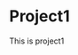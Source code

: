 # Project1
This is project1
<!DOCTYPE html>
<html>
<head>
    <title>Social Media Post</title>
    <style>
        /* Inline CSS for simplicity, but it's recommended to use an external stylesheet */
        .post {
            border: 1px solid #ccc;
            padding: 10px;
            margin: 10px;
            max-width: 500px;
            background-color: #fff;
        }

        .post-header {
            font-weight: bold;
        }

        .post-content {
            margin-top: 10px;
        }

        .post-actions {
            margin-top: 10px;
        }

        .like-button, .comment-button, .share-button {
            background-color: #007BFF;
            color: #fff;
            padding: 5px 10px;
            border: none;
            margin-right: 10px;
            cursor: pointer;
        }
    </style>
</head>
<body>
    <div class="post">
        <div class="post-header">
            <img src="user-profile-image.jpg" alt="User Profile Image" width="50" height="50"> John Doe
        </div>
        <div class="post-content">
            <p>This is the content of the social media post. It can be quite long and include text, images, or videos.</p>
        </div>
        <div class="post-actions">
            <button class="like-button">Like</button>
            <button class="comment-button">Comment</button>
            <button class="share-button">Share</button>
        </div>
    </div>

    <script>
        // JavaScript can be added here for interactivity if needed
        // For example, you can use JavaScript to handle like, comment, and share actions.
        document.querySelector('.like-button').addEventListener('click', function() {
            alert('You liked this post.');
        });

        document.querySelector('.comment-button').addEventListener('click', function() {
            alert('You commented on this post.');
        });

        document.querySelector('.share-button').addEventListener('click', function() {
            alert('You shared this post.');
        });
    </script>
</body>
</html>
